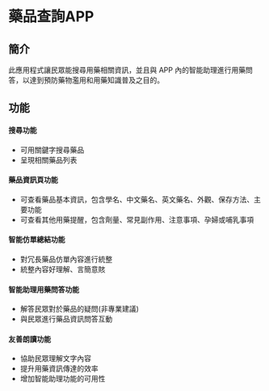 # 藥品查詢APP
## 簡介
此應用程式讓民眾能搜尋用藥相關資訊，並且與 APP 內的智能助理進行用藥問答，以達到預防藥物濫用和用藥知識普及之目的。
## 功能
#### 搜尋功能
+ 可用關鍵字搜尋藥品
+ 呈現相關藥品列表
#### 藥品資訊頁功能
+ 可查看藥品基本資訊，包含學名、中文藥名、英文藥名、外觀、保存方法、主要功能
+ 可查看其他用藥提醒，包含劑量、常見副作用、注意事項、孕婦或哺乳事項
#### 智能仿單總結功能
+ 對冗長藥品仿單內容進行統整
+ 統整內容好理解、言簡意賅
#### 智能助理用藥問答功能
+ 解答民眾對於藥品的疑問(非專業建議)
+ 與民眾進行藥品資訊問答互動
#### 友善朗讀功能
+ 協助民眾理解文字內容
+ 提升用藥資訊傳達的效率
+ 增加智能助理功能的可用性
